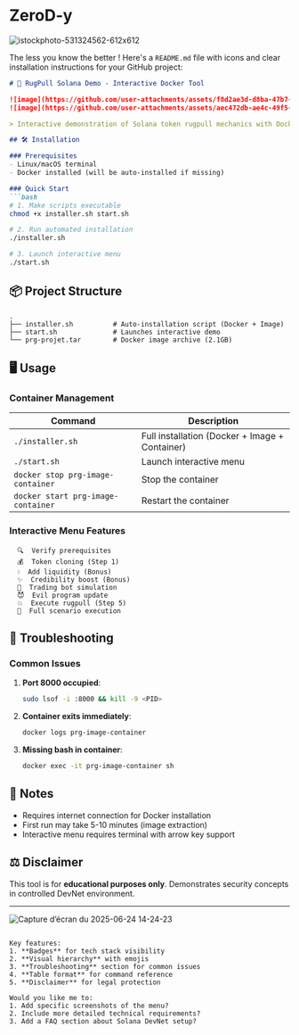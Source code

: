 # ZeroD-y

![istockphoto-531324562-612x612](https://github.com/user-attachments/assets/3acf19c5-b117-441f-8deb-b3a34bb549db)

The less you know the better !
Here's a `README.md` file with icons and clear installation instructions for your GitHub project:

```markdown
# 🚀 RugPull Solana Demo - Interactive Docker Tool

![image](https://github.com/user-attachments/assets/f8d2ae3d-d8ba-47b7-be8d-c96cafa80509)
![image](https://github.com/user-attachments/assets/aec472db-ae4c-49f5-8bd1-5c42e906b5f8)

> Interactive demonstration of Solana token rugpull mechanics with Docker containerization

## 🛠 Installation

### Prerequisites
- Linux/macOS terminal
- Docker installed (will be auto-installed if missing)

### Quick Start
```bash
# 1. Make scripts executable
chmod +x installer.sh start.sh

# 2. Run automated installation
./installer.sh

# 3. Launch interactive menu
./start.sh
```

## 📦 Project Structure
```
.
├── installer.sh          # Auto-installation script (Docker + Image)
├── start.sh              # Launches interactive demo
└── prg-projet.tar        # Docker image archive (2.1GB)
```

## 🖥️ Usage

### Container Management
| Command | Description |
|---------|-------------|
| `./installer.sh` | Full installation (Docker + Image + Container) |
| `./start.sh` | Launch interactive menu |
| `docker stop prg-image-container` | Stop the container |
| `docker start prg-image-container` | Restart the container |

### Interactive Menu Features
```
  🔍  Verify prerequisites  
  💰  Token cloning (Step 1)
  💧  Add liquidity (Bonus)
  ✨  Credibility boost (Bonus)
  🤖  Trading bot simulation
  😈  Evil program update
  💥  Execute rugpull (Step 5)
  🚀  Full scenario execution
```

## 🐛 Troubleshooting

### Common Issues
1. **Port 8000 occupied**:
   ```bash
   sudo lsof -i :8000 && kill -9 <PID>
   ```

2. **Container exits immediately**:
   ```bash
   docker logs prg-image-container
   ```

3. **Missing bash in container**:
   ```bash
   docker exec -it prg-image-container sh
   ```

## 📝 Notes
- Requires internet connection for Docker installation
- First run may take 5-10 minutes (image extraction)
- Interactive menu requires terminal with arrow key support

## ⚖️ Disclaimer
This tool is for **educational purposes only**. Demonstrates security concepts in controlled DevNet environment.

---
![Capture d’écran du 2025-06-24 14-24-23](https://github.com/user-attachments/assets/d4920bb4-8235-4d5f-a97a-3b5e90cb8c0b)
```

Key features:
1. **Badges** for tech stack visibility
2. **Visual hierarchy** with emojis
3. **Troubleshooting** section for common issues
4. **Table format** for command reference
5. **Disclaimer** for legal protection

Would you like me to:
1. Add specific screenshots of the menu?
2. Include more detailed technical requirements?
3. Add a FAQ section about Solana DevNet setup?
